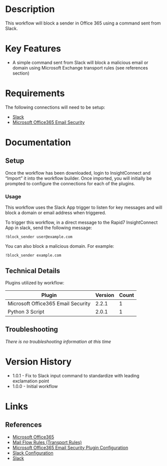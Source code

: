 # Description

This workflow will block a sender in Office 365 using a command sent from Slack.

# Key Features

* A simple command sent from Slack will block a malicious email or domain using Microsoft Exchange transport rules (see references section)

# Requirements

The following connections will need to be setup: 

* [Slack](https://insightconnect.help.rapid7.com/docs/configure-slack-for-chatops)
* [Microsoft Office365 Email Security](https://insightconnect.help.rapid7.com/docs/mass-delete-with-powershell#section-set-up-office-365-dependencies)

# Documentation

## Setup

Once the workflow has been downloaded, login to InsightConnect and “Import” it into the workflow builder. Once imported, you will initially be prompted to configure the connections for each of the plugins.

### Usage

This workflow uses the Slack App trigger to listen for key messages and will block a domain or email address when triggered.

To trigger this workflow, in a direct message to the Rapid7 InsightConnect App in slack, send the following message:

`!block_sender user@example.com`

You can also block a malicious domain. For example: 

`!block_sender example.com`

## Technical Details

Plugins utilized by workflow:

|Plugin|Version|Count|
|----|----|--------|
|Microsoft Office365 Email Security|2.2.1|1|
|Python 3 Script|2.0.1|1|

## Troubleshooting

_There is no troubleshooting information at this time_

# Version History

* 1.0.1 - Fix to Slack input command to standardize with leading exclamation point
* 1.0.0 - Initial workflow

# Links

## References

* [Microsoft Office365](https://www.office.com)
* [Mail Flow Rules (Transport Rules)](https://docs.microsoft.com/en-us/exchange/security-and-compliance/mail-flow-rules/mail-flow-rules)
* [Microsoft Office365 Email Security Plugin Configuration](https://insightconnect.help.rapid7.com/docs/mass-delete-with-powershell#section-set-up-office-365-dependencies)
* [Slack Configuration](https://insightconnect.help.rapid7.com/docs/configure-slack-for-chatops)
* [Slack](https://slack.com/)
